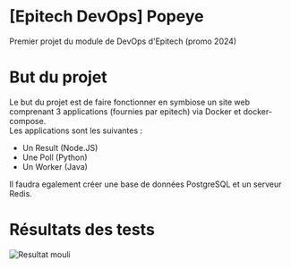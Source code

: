 # [Epitech DevOps] Popeye
Premier projet du module de DevOps d'Epitech (promo 2024)

# But du projet
Le but du projet est de faire fonctionner en symbiose un site web comprenant 3 applications (fournies par epitech) via Docker et docker-compose.<br>
Les applications sont les suivantes :<br>

- Un Result (Node.JS)
- Une Poll  (Python)
- Un Worker (Java)

Il faudra egalement créer une base de données PostgreSQL et un serveur Redis.

# Résultats des tests

![Resultat mouli](https://zupimages.net/up/21/10/hkwm.png)
